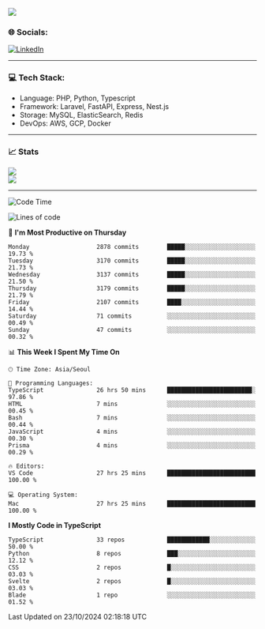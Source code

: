 <!--[![](https://visitcount.itsvg.in/api?id=jin-wk&icon=7&color=12)](https://visitcount.itsvg.in)-->
<!--[![Hits](https://hits.seeyoufarm.com/api/count/incr/badge.svg?url=https%3A%2F%2Fgithub.com%2Fjin-wk&count_bg=%235F625C&title_bg=%23555555&icon=github.svg&icon_color=%23E7E7E7&title=Hits&edge_flat=false)](https://hits.seeyoufarm.com)-->
![](https://komarev.com/ghpvc/?username=jin-wk&color=lightgrey&style=for-the-badge)

### 🌐 Socials:
[![LinkedIn](https://img.shields.io/badge/LinkedIn-%230077B5.svg?logo=linkedin&logoColor=white)](https://linkedin.com/in/jinwook-lee-242625241) 

---

### 💻 Tech Stack:
  - Language: PHP, Python, Typescript
  - Framework: Laravel, FastAPI, Express, Nest.js
  - Storage: MySQL, ElasticSearch, Redis
  - DevOps: AWS, GCP, Docker

---

### 📈 Stats
![](https://github-readme-stats.vercel.app/api?username=jin-wk&theme=dark&hide_border=true&include_all_commits=true&count_private=true)<br/>
![](https://github-readme-streak-stats.herokuapp.com/?user=jin-wk&theme=dark&hide_border=true)<br/>

---

<!--START_SECTION:waka-->
![Code Time](http://img.shields.io/badge/Code%20Time-1%2C760%20hrs%2011%20mins-blue)

![Lines of code](https://img.shields.io/badge/From%20Hello%20World%20I%27ve%20Written-4.0%20million%20lines%20of%20code-blue)

📅 **I'm Most Productive on Thursday** 

```text
Monday                   2878 commits        █████░░░░░░░░░░░░░░░░░░░░   19.73 % 
Tuesday                  3170 commits        █████░░░░░░░░░░░░░░░░░░░░   21.73 % 
Wednesday                3137 commits        █████░░░░░░░░░░░░░░░░░░░░   21.50 % 
Thursday                 3179 commits        █████░░░░░░░░░░░░░░░░░░░░   21.79 % 
Friday                   2107 commits        ████░░░░░░░░░░░░░░░░░░░░░   14.44 % 
Saturday                 71 commits          ░░░░░░░░░░░░░░░░░░░░░░░░░   00.49 % 
Sunday                   47 commits          ░░░░░░░░░░░░░░░░░░░░░░░░░   00.32 % 
```


📊 **This Week I Spent My Time On** 

```text
🕑︎ Time Zone: Asia/Seoul

💬 Programming Languages: 
TypeScript               26 hrs 50 mins      ████████████████████████░   97.86 % 
HTML                     7 mins              ░░░░░░░░░░░░░░░░░░░░░░░░░   00.45 % 
Bash                     7 mins              ░░░░░░░░░░░░░░░░░░░░░░░░░   00.44 % 
JavaScript               4 mins              ░░░░░░░░░░░░░░░░░░░░░░░░░   00.30 % 
Prisma                   4 mins              ░░░░░░░░░░░░░░░░░░░░░░░░░   00.29 % 

🔥 Editors: 
VS Code                  27 hrs 25 mins      █████████████████████████   100.00 % 

💻 Operating System: 
Mac                      27 hrs 25 mins      █████████████████████████   100.00 % 
```

**I Mostly Code in TypeScript** 

```text
TypeScript               33 repos            ████████████░░░░░░░░░░░░░   50.00 % 
Python                   8 repos             ███░░░░░░░░░░░░░░░░░░░░░░   12.12 % 
CSS                      2 repos             █░░░░░░░░░░░░░░░░░░░░░░░░   03.03 % 
Svelte                   2 repos             █░░░░░░░░░░░░░░░░░░░░░░░░   03.03 % 
Blade                    1 repo              ░░░░░░░░░░░░░░░░░░░░░░░░░   01.52 % 
```




 Last Updated on 23/10/2024 02:18:18 UTC
<!--END_SECTION:waka-->
